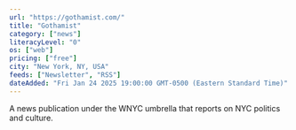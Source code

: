 ```yaml
---
url: "https://gothamist.com/"
title: "Gothamist"
category: ["news"]
literacyLevel: "0"
os: ["web"]
pricing: ["free"]
city: "New York, NY, USA"
feeds: ["Newsletter", "RSS"]
dateAdded: "Fri Jan 24 2025 19:00:00 GMT-0500 (Eastern Standard Time)"
---
```


A news publication under the WNYC umbrella that reports on NYC politics and culture.
